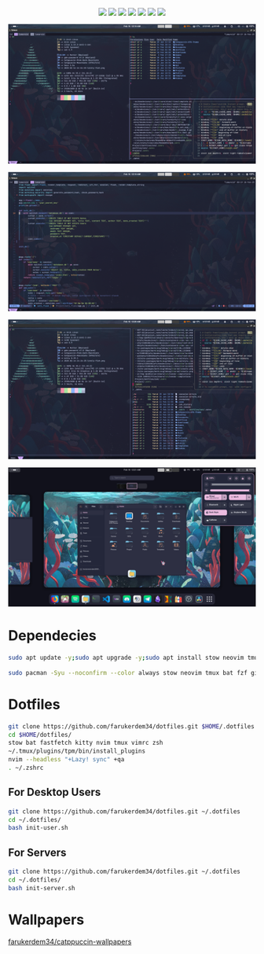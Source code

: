 <div align="center">

![](https://img.shields.io/badge/tmux-1BB91F?style=for-the-badge&logo=tmux&logoColor=white) ![](https://img.shields.io/badge/Zsh-F15A24?style=for-the-badge&logo=Zsh&logoColor=white) ![](https://img.shields.io/badge/GNU%20Bash-4EAA25?style=for-the-badge&logo=GNU%20Bash&logoColor=white) ![](https://img.shields.io/badge/Arch_Linux-1793D1?style=for-the-badge&logo=arch-linux&logoColor=white) ![](https://img.shields.io/badge/Linux-FCC624?style=for-the-badge&logo=linux&logoColor=black) ![](https://img.shields.io/badge/mac%20os-000000?style=for-the-badge&logo=apple&logoColor=white) ![](https://img.shields.io/badge/GIT-E44C30?style=for-the-badge&logo=git&logoColor=white) 
</div>


![](assets/1.png)

![](assets/2.png)

![](assets/3.png)

![](assets/4.png)

# Dependecies

```bash
sudo apt update -y;sudo apt upgrade -y;sudo apt install stow neovim tmux bat fzf git gcc -y
```

```bash
sudo pacman -Syu --noconfirm --color always stow neovim tmux bat fzf git gcc btop
```

# Dotfiles

```bash
git clone https://github.com/farukerdem34/dotfiles.git $HOME/.dotfiles
cd $HOME/dotfiles/
stow bat fastfetch kitty nvim tmux vimrc zsh
~/.tmux/plugins/tpm/bin/install_plugins
nvim --headless "+Lazy! sync" +qa
. ~/.zshrc
```

## For Desktop Users

```bash
git clone https://github.com/farukerdem34/dotfiles.git ~/.dotfiles
cd ~/.dotfiles/
bash init-user.sh

```

## For Servers

```bash
git clone https://github.com/farukerdem34/dotfiles.git ~/.dotfiles
cd ~/.dotfiles/
bash init-server.sh
```


# Wallpapers
[farukerdem34/catppuccin-wallpapers](https://github.com/farukerdem34/catppuccin-wallpapers)
